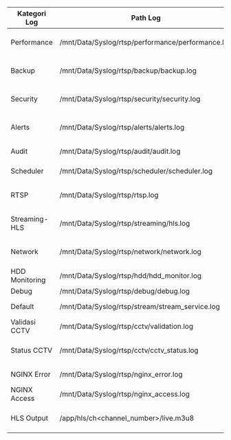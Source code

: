 | Kategori Log     | Path Log                                      | Fungsi                                                      |
|------------------|-----------------------------------------------|-------------------------------------------------------------|
| Performance      | /mnt/Data/Syslog/rtsp/performance/performance.log | Mencatat metrik kinerja sistem seperti CPU/RAM.             |
| Backup           | /mnt/Data/Syslog/rtsp/backup/backup.log       | Melacak status proses backup (berhasil/gagal).              |
| Security         | /mnt/Data/Syslog/rtsp/security/security.log   | Log aktivitas keamanan seperti upaya login.                 |
| Alerts           | /mnt/Data/Syslog/rtsp/alerts/alerts.log       | Peringatan penting yang membutuhkan perhatian segera.       |
| Audit            | /mnt/Data/Syslog/rtsp/audit/audit.log         | Mencatat perubahan konfigurasi/pengguna.                    |
| Scheduler        | /mnt/Data/Syslog/rtsp/scheduler/scheduler.log | Log tugas terjadwal seperti rotasi log.                     |
| RTSP             | /mnt/Data/Syslog/rtsp/rtsp.log                | Log aktivitas RTSP seperti validasi streaming.              |
| Streaming-HLS    | /mnt/Data/Syslog/rtsp/streaming/hls.log       | Aktivitas HLS, termasuk penggunaan FFmpeg.                  |
| Network          | /mnt/Data/Syslog/rtsp/network/network.log     | Status koneksi jaringan (timeout, gagal).                   |
| HDD Monitoring   | /mnt/Data/Syslog/rtsp/hdd/hdd_monitor.log     | Kapasitas dan kesehatan hard disk.                          |
| Debug            | /mnt/Data/Syslog/rtsp/debug/debug.log         | Informasi debugging.                                        |
| Default          | /mnt/Data/Syslog/rtsp/stream/stream_service.log | Log fallback untuk aktivitas umum.                          |
| Validasi CCTV    | /mnt/Data/Syslog/rtsp/cctv/validation.log     | Log validasi RTSP stream.                                   |
| Status CCTV      | /mnt/Data/Syslog/rtsp/cctv/cctv_status.log    | Melacak status channel CCTV (Online/Offline).               |
| NGINX Error      | /mnt/Data/Syslog/rtsp/nginx_error.log         | Log kesalahan dari server NGINX.                            |
| NGINX Access     | /mnt/Data/Syslog/rtsp/nginx_access.log        | Log akses HTTP server NGINX.                                |
| HLS Output       | /app/hls/ch<channel_number>/live.m3u8         | Penyimpanan file HLS streaming untuk setiap channel.        |